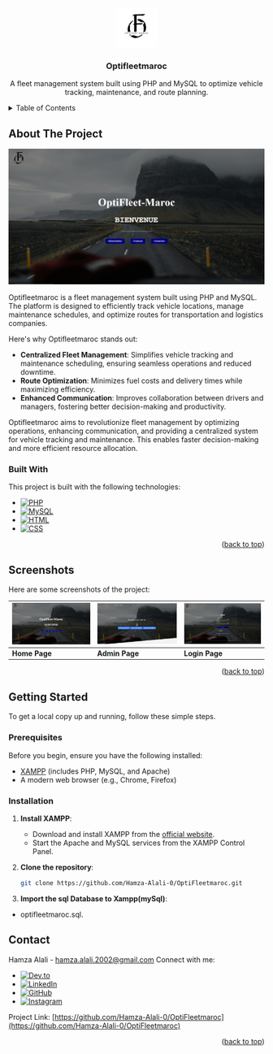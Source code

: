 <a id="readme-top"></a>

<!-- PROJECT LOGO -->
<br />
<div align="center">
  <a href="https://github.com/Hamza-Alali-0/OptiFleetmaroc">
    <img src="Assets/images/logo.png" alt="Logo" width="80" height="80">
  </a>

  <h3 align="center">Optifleetmaroc</h3>

  <p align="center">
    A fleet management system built using PHP and MySQL to optimize vehicle tracking, maintenance, and route planning.
    
  </p>
</div>

<!-- TABLE OF CONTENTS -->
<details>
  <summary>Table of Contents</summary>
  <ol>
    <li>
      <a href="#about-the-project">About The Project</a>
      <ul>
        <li><a href="#built-with">Built With</a></li>
      </ul>
    </li>
  
  <li>    <a href="#screenshots">Screenshots</a></li>
    <li>      <a href="#getting-started">Getting Started</a></li>
      <ul>
        <li><a href="#prerequisites">Prerequisites</a></li>
        <li><a href="#installation">Installation</a></li>
      </ul>
    <li>      <a href="#contact">Contact</a></li>
   
    
  </ol>
</details>

<!-- ABOUT THE PROJECT -->
## About The Project

<a href="https://github.com/Hamza-Alali-0/OptiFleetmaroc">
    <img src="Assets/images/home.png" alt="Home Page" width="600">
</a>

Optifleetmaroc is a fleet management system built using PHP and MySQL. The platform is designed to efficiently track vehicle locations, manage maintenance schedules, and optimize routes for transportation and logistics companies.

Here's why Optifleetmaroc stands out:
- **Centralized Fleet Management**: Simplifies vehicle tracking and maintenance scheduling, ensuring seamless operations and reduced downtime.
- **Route Optimization**: Minimizes fuel costs and delivery times while maximizing efficiency.
- **Enhanced Communication**: Improves collaboration between drivers and managers, fostering better decision-making and productivity.

Optifleetmaroc aims to revolutionize fleet management by optimizing operations, enhancing communication, and providing a centralized system for vehicle tracking and maintenance. This enables faster decision-making and more efficient resource allocation.

### Built With

This project is built with the following technologies:

* [![PHP][PHP.com]][PHP-url]
* [![MySQL][MySQL.com]][MySQL-url]
* [![HTML][HTML.com]][HTML-url]
* [![CSS][CSS.com]][CSS-url]

<!-- Reference-style links for images -->
[PHP.com]: https://img.shields.io/badge/PHP-777BB4?style=for-the-badge&logo=php&logoColor=white
[PHP-url]: https://www.php.net/
[MySQL.com]: https://img.shields.io/badge/MySQL-4479A1?style=for-the-badge&logo=mysql&logoColor=white
[MySQL-url]: https://www.mysql.com/
[HTML.com]: https://img.shields.io/badge/HTML-E34F26?style=for-the-badge&logo=html5&logoColor=white
[HTML-url]: https://developer.mozilla.org/en-US/docs/Web/HTML
[CSS.com]: https://img.shields.io/badge/CSS-1572B6?style=for-the-badge&logo=css3&logoColor=white
[CSS-url]: https://developer.mozilla.org/en-US/docs/Web/CSS

<p align="right">(<a href="#readme-top">back to top</a>)</p>

<!-- SCREENSHOTS -->
## Screenshots

Here are some screenshots of the project:

| ![Home Page][home-screenshot] | ![Admin Page][admin-screenshot] | ![Login Page][login-screenshot] |
|-------------------------------|----------------------------------|----------------------------------|
| **Home Page**                 | **Admin Page**                  | **Login Page**                  |


<!-- Reference-style links for images -->
[home-screenshot]: Assets/images/home.png
[admin-screenshot]: Assets/images/admin.png
[login-screenshot]: Assets/images/login.png


<p align="right">(<a href="#readme-top">back to top</a>)</p>

<!-- GETTING STARTED -->
## Getting Started

To get a local copy up and running, follow these simple steps.

### Prerequisites

Before you begin, ensure you have the following installed:
- [XAMPP](https://www.apachefriends.org/index.html) (includes PHP, MySQL, and Apache)
- A modern web browser (e.g., Chrome, Firefox)

### Installation

1. **Install XAMPP**:
   - Download and install XAMPP from the [official website](https://www.apachefriends.org/index.html).
   - Start the Apache and MySQL services from the XAMPP Control Panel.

2. **Clone the repository**:
   ```sh
   git clone https://github.com/Hamza-Alali-0/OptiFleetmaroc.git

3. **Import the sql Database to Xampp(mySql)**:
  - optifleetmaroc.sql.

<a id="contact"></a>
## Contact

Hamza Alali - [hamza.alali.2002@gmail.com](mailto:hamza.alali.dev@gmail.com)
Connect with me:
- <a href="https://dev.to/@hamzaalali0" target="_blank"><img src="https://img.shields.io/badge/dev.to-0A0A0A?style=for-the-badge&logo=dev.to&logoColor=white" alt="Dev.to"></a>
- <a href="https://www.linkedin.com/in/hamza--alali" target="_blank"><img src="https://img.shields.io/badge/LinkedIn-0077B5?style=for-the-badge&logo=linkedin&logoColor=white" alt="LinkedIn"></a>
- <a href="https://github.com/hamza-alali-0" target="_blank"><img src="https://img.shields.io/badge/GitHub-100000?style=for-the-badge&logo=github&logoColor=white" alt="GitHub"></a>
- <a href="https://www.instagram.com/alalihamza.0/" target="_blank"><img src="https://img.shields.io/badge/Instagram-E4405F?style=for-the-badge&logo=instagram&logoColor=white" alt="Instagram"></a>

Project Link: [https://github.com/Hamza-Alali-0/OptiFleetmaroc](https://github.com/Hamza-Alali-0/OptiFleetmaroc)

<p align="right">(<a href="#readme-top">back to top</a>)</p>
   
